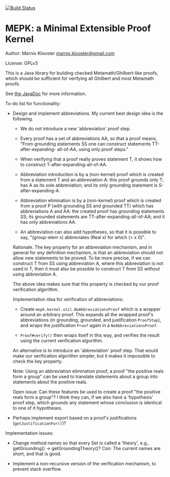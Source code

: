 [![Build Status](https://buildhive.cloudbees.com/job/marnix/job/MEPK/badge/icon)](https://buildhive.cloudbees.com/job/marnix/job/MEPK/)

MEPK: a Minimal Extensible Proof Kernel
=======================================

Author: Marnix Klooster <marnix.klooster@gmail.com>

License: GPLv3


This is a Java library for building checked Metamath/Ghilbert-like proofs,
which should be sufficient for verifying all Ghilbert and most Metamath proofs.

See [the JavaDoc](https://buildhive.cloudbees.com/view/My%20Repositories/job/marnix/job/MEPK/javadoc/)
for more information.


To-do list for functionality:

 - Design and implement abbreviations.  My current best design idea is the
   following.
 
    * We do _not_ introduce a new 'abbreviation' proof step.
 
    * Every proof has a set of abbreviations AA, so that a proof means, "From
      grounding statements SS one can construct statements TT-after-expanding-
      all-of-AA, using only proof steps."
    
    * When verifying that a proof really proves statement T, it shows how to
      construct T-after-expanding-all-of-AA.
      
    * Abbreviation introduction is by a (non-kernel) proof which is created
      from a statement T and an abbreviation A: this proof grounds only T; has
      A as its sole abbreviation; and its only grounding statement is
      S-after-expanding-A.
      
    * Abbreviation elimination is by a (non-kernel) proof which is created from
      a proof P (with grounding SS and grounded TT) which has abbreviations A
      and AA: the created proof has grounding statements SS; its grounded
      statements are TT-after-expanding-all-of-AA; and it has only
      abbreviations AA.

    * An abbreviation can also add hypotheses, so that it is possible to say,
      "(group-elem x) abbreviates (Real x) for which (> x 0)".
    
   Rationale.  The key property for an abbreviation mechanism, and in general
   for _any_ definition mechanism, is that an abbreviation should not allow new
   statements to be proved.  To be more precise, if we can construct T from SS
   using abbreviation A, where this abbreviation is not used in T, then it must
   also be possible to construct T from SS _without_ using abbreviation A.
   
   The above idea makes sure that this property is checked by our proof
   verification algorithm.
   
   Implementation idea for verification of abbreviations:
   
    * Create `mepk.kernel.util.NoAbbreviationsProof` which is a wrapper around
      an arbitrary proof.  This expands all the wrapped proof's
      abbreviations (in grounding, grounded, and justification `ProofStep`), and wraps the
      justification `Proof` again in a `NoAbbreviationsProof`.
   
    * `Proof#verify()` then wraps itself in this way, and verifies the result
      using the current verification algorithm.
   
   An alternative is to introduce an 'abbreviation' proof step.  That would
   make our verification algorithm simpler, but it makes it impossible to check
   the key property.
   
   Note: Using an abbreviation elimination proof, a proof "the positive reals
   form a group" can be used to translate statements about a group into
   statements about the positive reals.

   Open issue: Can these features be used to create a proof "the positive reals
   form a group"?  I think they can, if we also have a 'hypothesis' proof step,
   which grounds any statement whose conclusion is identical to one of it
   hypotheses.
 
 - Perhaps implement export based on a proof's justifications
   (`getJustificationFor()`)?

Implementation issues:
 
 - Change method names so that every Set<Statement> is called a 'theory', e.g.,
   getGrounding() -> getGroundingTheory()?  Con: The current names are short,
   and that is good.
   
 - Implement a non-recursive version of the verification mechanism, to prevent
   stack overflow.

